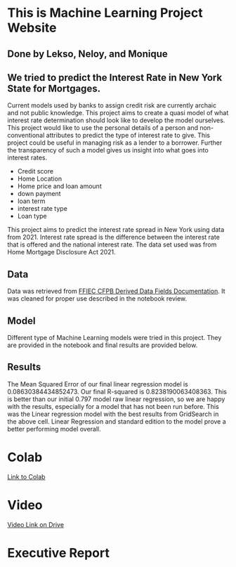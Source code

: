 # This is Machine Learning Project Website

## Done by Lekso, Neloy, and Monique

## We tried to predict the Interest Rate in New York State for Mortgages.

Current models used by banks to assign credit risk are currently archaic and not public knowledge. This project aims to create a quasi model of what interest rate determination should look like to develop the model ourselves. This project would like to use the personal details of a person and non-conventional attributes to predict the type of interest rate to give. This project could be useful in managing risk as a lender to a borrower. Further the transparency of such a model gives us insight into what goes into interest rates.
- Credit score
- Home Location
- Home price and loan amount
- down payment
- loan term
- interest rate type
- Loan type 

This project aims to predict the interest rate spread in  New York using data from 2021. Interest rate spread is the difference between the interest rate that is offered and the national interest rate.  The data set used was from Home Mortgage Disclosure Act 2021.

## Data

Data was retrieved from [FFIEC CFPB Derived Data Fields Documentation](https://ffiec.cfpb.gov/documentation/2021/derived-data-fields/). It was cleaned for proper use described in the notebook review.

## Model

Different type of Machine Learning models were tried in this project. They are provided in the notebook and final results are provided below.


## Results

The Mean Squared Error of our final linear regression model is 0.08630384434852473. Our final R-squared is 0.8238190063408363. This is better than our initial 0.797 model raw linear regression, so we are happy with the results, especially for a model that has not been run before.  This was the Linear regression model with the best results from GridSearch in the above cell. Linear Regression and standard edition to the model prove a better performing model overall.


# Colab
  [Link to Colab](https://colab.research.google.com/drive/1UDYhtXJfIHzw46y_V9-eYcPAK9fcGPHA?usp=sharing)
# Video
  [Video Link on Drive](https://drive.google.com/file/d/1t1ybnse9Io1G8HzbozXdmpdGdCZYUeBi/view?usp=sharing)
# Executive Report
  []()
